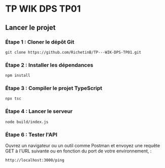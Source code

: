 # TP WIK DPS TP01

## Lancer le projet

### Étape 1 : Cloner le dépôt Git

```
git clone https://github.com/RichetinB/TP---WIK-DPS-TP01.git
```

### Étape 2 : Installer les dépendances

```
npm install
```

### Étape 3 : Compiler le projet TypeScript

```
npx tsc
```

### Étape 4 : Lancer le serveur

```
node build/index.js
```

### Étape 6 : Tester l'API

Ouvrez un navigateur ou un outil comme Postman et envoyez une requête GET à l'URL suivante ou en fonction du port de votre environnement, :

```
http://localhost:3000/ping
```
